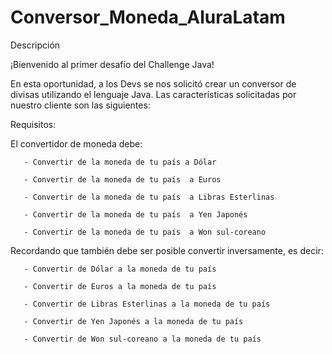 # Conversor_Moneda_AluraLatam
Descripción

¡Bienvenido al primer desafío del Challenge Java!

En esta oportunidad, a los Devs se nos solicitó crear un conversor de divisas utilizando el lenguaje Java. Las características solicitadas por nuestro cliente son las siguientes:

Requisitos:

El convertidor de moneda debe:

       - Convertir de la moneda de tu país a Dólar
       
       - Convertir de la moneda de tu país  a Euros
       
       - Convertir de la moneda de tu país  a Libras Esterlinas
       
       - Convertir de la moneda de tu país  a Yen Japonés
       
       - Convertir de la moneda de tu país  a Won sul-coreano
       
Recordando que también debe ser posible convertir inversamente, es decir:

       - Convertir de Dólar a la moneda de tu país
       
       - Convertir de Euros a la moneda de tu país
       
       - Convertir de Libras Esterlinas a la moneda de tu país
       
       - Convertir de Yen Japonés a la moneda de tu país
       
       - Convertir de Won sul-coreano a la moneda de tu país
       
